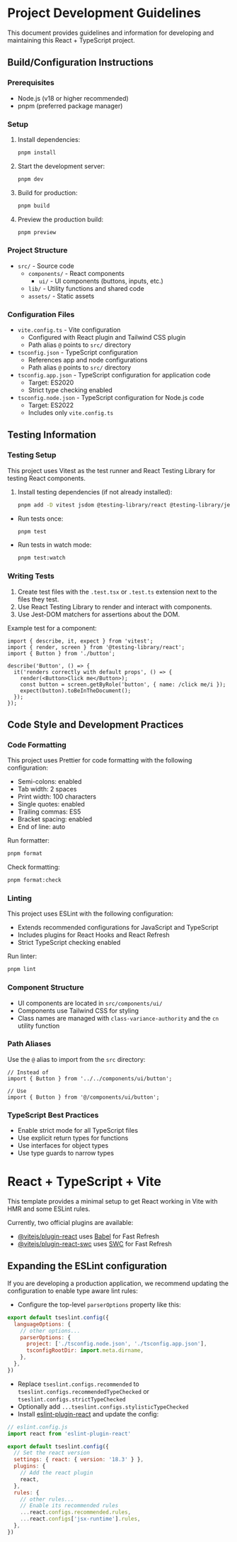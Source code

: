# Project Development Guidelines

This document provides guidelines and information for developing and maintaining this React + TypeScript project.

## Build/Configuration Instructions

### Prerequisites

- Node.js (v18 or higher recommended)
- pnpm (preferred package manager)

### Setup

1. Install dependencies:
   ```bash
   pnpm install
   ```

2. Start the development server:
   ```bash
   pnpm dev
   ```

3. Build for production:
   ```bash
   pnpm build
   ```

4. Preview the production build:
   ```bash
   pnpm preview
   ```

### Project Structure

- `src/` - Source code
  - `components/` - React components
    - `ui/` - UI components (buttons, inputs, etc.)
  - `lib/` - Utility functions and shared code
  - `assets/` - Static assets

### Configuration Files

- `vite.config.ts` - Vite configuration
  - Configured with React plugin and Tailwind CSS plugin
  - Path alias `@` points to `src/` directory
- `tsconfig.json` - TypeScript configuration
  - References app and node configurations
  - Path alias `@` points to `src/` directory
- `tsconfig.app.json` - TypeScript configuration for application code
  - Target: ES2020
  - Strict type checking enabled
- `tsconfig.node.json` - TypeScript configuration for Node.js code
  - Target: ES2022
  - Includes only `vite.config.ts`

## Testing Information

### Testing Setup

This project uses Vitest as the test runner and React Testing Library for testing React components.

1. Install testing dependencies (if not already installed):
   ```bash
   pnpm add -D vitest jsdom @testing-library/react @testing-library/jest-dom
   ```


- Run tests once:
  ```bash
  pnpm test
  ```

- Run tests in watch mode:
  ```bash
  pnpm test:watch
  ```

### Writing Tests

1. Create test files with the `.test.tsx` or `.test.ts` extension next to the files they test.
2. Use React Testing Library to render and interact with components.
3. Use Jest-DOM matchers for assertions about the DOM.

Example test for a component:

```tsx
import { describe, it, expect } from 'vitest';
import { render, screen } from '@testing-library/react';
import { Button } from './button';

describe('Button', () => {
  it('renders correctly with default props', () => {
    render(<Button>Click me</Button>);
    const button = screen.getByRole('button', { name: /click me/i });
    expect(button).toBeInTheDocument();
  });
});
```

## Code Style and Development Practices

### Code Formatting

This project uses Prettier for code formatting with the following configuration:
- Semi-colons: enabled
- Tab width: 2 spaces
- Print width: 100 characters
- Single quotes: enabled
- Trailing commas: ES5
- Bracket spacing: enabled
- End of line: auto

Run formatter:
```bash
pnpm format
```

Check formatting:
```bash
pnpm format:check
```

### Linting

This project uses ESLint with the following configuration:
- Extends recommended configurations for JavaScript and TypeScript
- Includes plugins for React Hooks and React Refresh
- Strict TypeScript checking enabled

Run linter:
```bash
pnpm lint
```

### Component Structure

- UI components are located in `src/components/ui/`
- Components use Tailwind CSS for styling
- Class names are managed with `class-variance-authority` and the `cn` utility function

### Path Aliases

Use the `@` alias to import from the `src` directory:

```tsx
// Instead of
import { Button } from '../../components/ui/button';

// Use
import { Button } from '@/components/ui/button';
```

### TypeScript Best Practices

- Enable strict mode for all TypeScript files
- Use explicit return types for functions
- Use interfaces for object types
- Use type guards to narrow types

# React + TypeScript + Vite

This template provides a minimal setup to get React working in Vite with HMR and some ESLint rules.

Currently, two official plugins are available:

- [@vitejs/plugin-react](https://github.com/vitejs/vite-plugin-react/blob/main/packages/plugin-react/README.md) uses [Babel](https://babeljs.io/) for Fast Refresh
- [@vitejs/plugin-react-swc](https://github.com/vitejs/vite-plugin-react-swc) uses [SWC](https://swc.rs/) for Fast Refresh

## Expanding the ESLint configuration

If you are developing a production application, we recommend updating the configuration to enable type aware lint rules:

- Configure the top-level `parserOptions` property like this:

```js
export default tseslint.config({
  languageOptions: {
    // other options...
    parserOptions: {
      project: ['./tsconfig.node.json', './tsconfig.app.json'],
      tsconfigRootDir: import.meta.dirname,
    },
  },
})
```

- Replace `tseslint.configs.recommended` to `tseslint.configs.recommendedTypeChecked` or `tseslint.configs.strictTypeChecked`
- Optionally add `...tseslint.configs.stylisticTypeChecked`
- Install [eslint-plugin-react](https://github.com/jsx-eslint/eslint-plugin-react) and update the config:

```js
// eslint.config.js
import react from 'eslint-plugin-react'

export default tseslint.config({
  // Set the react version
  settings: { react: { version: '18.3' } },
  plugins: {
    // Add the react plugin
    react,
  },
  rules: {
    // other rules...
    // Enable its recommended rules
    ...react.configs.recommended.rules,
    ...react.configs['jsx-runtime'].rules,
  },
})
```
